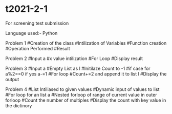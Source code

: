 # t2021-2-1
For screening test submission

Language used:- Python


Problem 1
#Creation of the class
#Intilization of Variables
#Function creation
#Operation Performed
#Result

Problem 2
#Input a 
#x value intilization
#For Loop
#Display result

Problem 3
#Input a
#Empty List as l
#Initilaze Count to -1
#if case for a%2==0 if yes a-=1
#For loop
#Count+=2 and append it to list l
#Display the output

Problem 4
#List Intiliased to given values
#Dynamic input of values to list
#For loop for an list a
#Nested forloop of range of current value in outer forloop
#Count the number of multiples
#Display the count with key value in the dictinory
